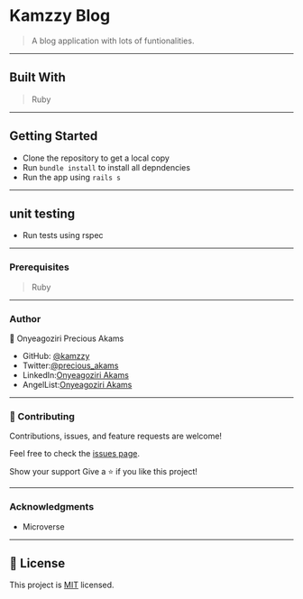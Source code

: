 # Kamzzy Blog
> A blog application with lots of funtionalities.

 ***

## Built With
> Ruby
***
## Getting Started

* Clone the repository to get a local copy
* Run `bundle install` to install all depndencies 
* Run the app using `rails s`
***
##  unit testing
* Run tests using rspec 
***
### Prerequisites
> Ruby
***
### Author

👤 Onyeagoziri Precious Akams

* GitHub: [@kamzzy](https://github.com/kamzzy)
* Twitter:[@precious_akams](https://twitter.com/precious_akams)
* LinkedIn:[Onyeagoziri Akams](https://www.linkedin.com/in/onyeagoziri-akams/)
* AngelList:[Onyeagoziri Akams](https://angel.co/u/onyeagoziri-akams)
***
### 🤝 Contributing
Contributions, issues, and feature requests are welcome!

Feel free to check the [issues page](../../issues/).

Show your support
Give a ⭐️ if you like this project!
***
### Acknowledgments
* Microverse
 ***
 ## 📝 License

This project is [MIT](./MIT.md) licensed.
